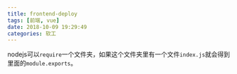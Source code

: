 ```yaml
---
title: frontend-deploy
tags: [前端, vue]
date: 2018-10-09 19:29:49
categories: 软工
---
```


nodejs可以`require`一个文件夹，如果这个文件夹里有一个文件`index.js`就会得到里面的`module.exports`。

